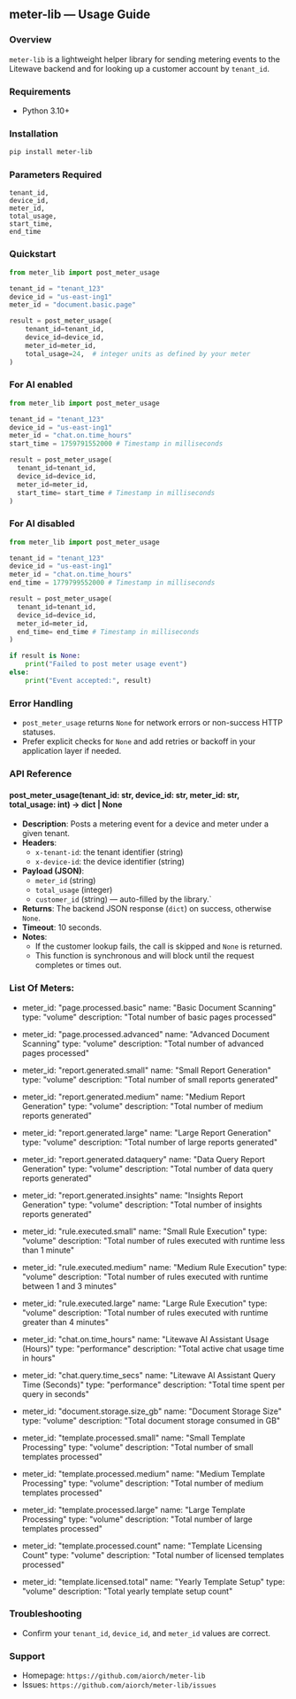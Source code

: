 ## meter-lib — Usage Guide

### Overview

`meter-lib` is a lightweight helper library for sending metering events to the Litewave backend and for looking up a customer account by `tenant_id`.

### Requirements

- Python 3.10+

### Installation

```bash
pip install meter-lib
```

### Parameters Required

```
tenant_id,
device_id,
meter_id,
total_usage,
start_time,
end_time
```

### Quickstart

```python
from meter_lib import post_meter_usage

tenant_id = "tenant_123"
device_id = "us-east-ing1"
meter_id = "document.basic.page"

result = post_meter_usage(
    tenant_id=tenant_id,
    device_id=device_id,
    meter_id=meter_id,
    total_usage=24,  # integer units as defined by your meter
)
```

### For AI enabled

```python
from meter_lib import post_meter_usage

tenant_id = "tenant_123"
device_id = "us-east-ing1"
meter_id = "chat.on.time_hours"
start_time = 1759791552000 # Timestamp in milliseconds

result = post_meter_usage(
  tenant_id=tenant_id,
  device_id=device_id,
  meter_id=meter_id,
  start_time= start_time # Timestamp in milliseconds
)

```

### For AI disabled

```python
from meter_lib import post_meter_usage

tenant_id = "tenant_123"
device_id = "us-east-ing1"
meter_id = "chat.on.time_hours"
end_time = 1779799552000 # Timestamp in milliseconds

result = post_meter_usage(
  tenant_id=tenant_id,
  device_id=device_id,
  meter_id=meter_id,
  end_time= end_time # Timestamp in milliseconds
)
```

```python
if result is None:
    print("Failed to post meter usage event")
else:
    print("Event accepted:", result)
```

### Error Handling

- `post_meter_usage` returns `None` for network errors or non-success HTTP statuses.
- Prefer explicit checks for `None` and add retries or backoff in your application layer if needed.

### API Reference

#### post_meter_usage(tenant_id: str, device_id: str, meter_id: str, total_usage: int) -> dict | None

- **Description**: Posts a metering event for a device and meter under a given tenant.
- **Headers**:
  - `x-tenant-id`: the tenant identifier (string)
  - `x-device-id`: the device identifier (string)
- **Payload (JSON)**:
  - `meter_id` (string)
  - `total_usage` (integer)
  - `customer_id` (string) — auto-filled by the library.`
- **Returns**: The backend JSON response (`dict`) on success, otherwise `None`.
- **Timeout**: 10 seconds.
- **Notes**:
  - If the customer lookup fails, the call is skipped and `None` is returned.
  - This function is synchronous and will block until the request completes or times out.

### List Of Meters:
- meter_id: "page.processed.basic"
  name: "Basic Document Scanning"
  type: "volume"
  description: "Total number of basic pages processed"

- meter_id: "page.processed.advanced"
  name: "Advanced Document Scanning"
  type: "volume"
  description: "Total number of advanced pages processed"

- meter_id: "report.generated.small"
  name: "Small Report Generation"
  type: "volume"
  description: "Total number of small reports generated"

- meter_id: "report.generated.medium"
  name: "Medium Report Generation"
  type: "volume"
  description: "Total number of medium reports generated"

- meter_id: "report.generated.large"
  name: "Large Report Generation"
  type: "volume"
  description: "Total number of large reports generated"

- meter_id: "report.generated.dataquery"
  name: "Data Query Report Generation"
  type: "volume"
  description: "Total number of data query reports generated"

- meter_id: "report.generated.insights"
  name: "Insights Report Generation"
  type: "volume"
  description: "Total number of insights reports generated"

- meter_id: "rule.executed.small"
  name: "Small Rule Execution"
  type: "volume"
  description: "Total number of rules executed with runtime less than 1 minute"

- meter_id: "rule.executed.medium"
  name: "Medium Rule Execution"
  type: "volume"
  description: "Total number of rules executed with runtime between 1 and 3 minutes"

- meter_id: "rule.executed.large"
  name: "Large Rule Execution"
  type: "volume"
  description: "Total number of rules executed with runtime greater than 4 minutes"

- meter_id: "chat.on.time_hours"
  name: "Litewave AI Assistant Usage (Hours)"
  type: "performance"
  description: "Total active chat usage time in hours"

- meter_id: "chat.query.time_secs"
  name: "Litewave AI Assistant Query Time (Seconds)"
  type: "performance"
  description: "Total time spent per query in seconds"

- meter_id: "document.storage.size_gb"
  name: "Document Storage Size"
  type: "volume"
  description: "Total document storage consumed in GB"

- meter_id: "template.processed.small"
  name: "Small Template Processing"
  type: "volume"
  description: "Total number of small templates processed"

- meter_id: "template.processed.medium"
  name: "Medium Template Processing"
  type: "volume"
  description: "Total number of medium templates processed"

- meter_id: "template.processed.large"
  name: "Large Template Processing"
  type: "volume"
  description: "Total number of large templates processed"

- meter_id: "template.processed.count"
  name: "Template Licensing Count"
  type: "volume"
  description: "Total number of licensed templates processed"

- meter_id: "template.licensed.total"
  name: "Yearly Template Setup"
  type: "volume"
  description: "Total yearly template setup count"

### Troubleshooting

- Confirm your `tenant_id`, `device_id`, and `meter_id` values are correct.

### Support

- Homepage: `https://github.com/aiorch/meter-lib`
- Issues: `https://github.com/aiorch/meter-lib/issues`

